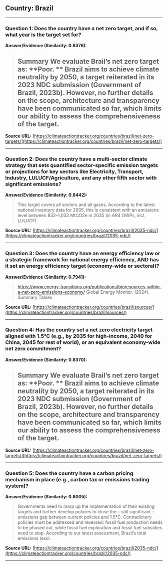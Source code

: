 ## Country: Brazil

---
### Question 1: Does the country have a net zero target, and if so, what year is the target set for?

**Answer/Evidence (Similarity: 0.8376):**
>  ## Summary   We evaluate Brail’s net zero target as: **Poor. **   Brazil aims to achieve climate neutrality by 2050, a target reiterated in its 2023 NDC submission (Government of Brazil, 2023b). However, no further details on the scope, architecture and transparency have been communicated so far, which limits our ability to assess the comprehensiveness of the target.

**Source URL:** [https://climateactiontracker.org/countries/brazil/net-zero-targets/](https://climateactiontracker.org/countries/brazil/net-zero-targets/)

---
### Question 2: Does the country have a multi-sector climate strategy that sets quantified sector-specific emission targets or projections for key sectors like Electricity, Transport, Industry, LULUCF/Agriculture, and any other fifth sector with significant emissions?

**Answer/Evidence (Similarity: 0.8442):**
> This target covers all sectors and all gases. According to the latest national inventory data for 2005, this is consistent with an emissions level between 832–1,033 MtCO2e in 2035 (in AR4 GWPs, incl. LULUCF).

**Source URL:** [https://climateactiontracker.org/countries/brazil/2035-ndc/](https://climateactiontracker.org/countries/brazil/2035-ndc/)

---
### Question 3: Does the country have an energy efficiency law or a strategic framework for national energy efficiency, AND has it set an energy efficiency target (economy-wide or sectoral)?

**Answer/Evidence (Similarity: 0.7941):**
> https://www.energy-transitions.org/publications/bioresources-within-a-net-zero-emissions-economy/   Global Energy Monitor. (2024). Summary Tables.

**Source URL:** [https://climateactiontracker.org/countries/brazil/sources/](https://climateactiontracker.org/countries/brazil/sources/)

---
### Question 4: Has the country set a net zero electricity target aligned with 1.5°C (e.g., by 2035 for high-income, 2040 for China, 2045 for rest of world), or an equivalent economy-wide net zero commitment?

**Answer/Evidence (Similarity: 0.8370):**
>  ## Summary   We evaluate Brail’s net zero target as: **Poor. **   Brazil aims to achieve climate neutrality by 2050, a target reiterated in its 2023 NDC submission (Government of Brazil, 2023b). However, no further details on the scope, architecture and transparency have been communicated so far, which limits our ability to assess the comprehensiveness of the target.

**Source URL:** [https://climateactiontracker.org/countries/brazil/net-zero-targets/](https://climateactiontracker.org/countries/brazil/net-zero-targets/)

---
### Question 5: Does the country have a carbon pricing mechanism in place (e.g., carbon tax or emissions trading system)?

**Answer/Evidence (Similarity: 0.8005):**
> Governments need to ramp up the implementation of their existing targets and further develop policies to close the – still significant – emissions gap between current policies and 1.5°C. Contradictory policies must be addressed and reversed: fossil fuel production needs to be phased out, while fossil fuel exploration and fossil fuel subsidies need to stop. According to our latest assessment, Brazil’s total emissions (excl.

**Source URL:** [https://climateactiontracker.org/countries/brazil/2035-ndc/](https://climateactiontracker.org/countries/brazil/2035-ndc/)

---
